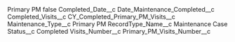 <?xml version="1.0" encoding="UTF-8"?>
<CustomMetadata xmlns="http://soap.sforce.com/2006/04/metadata" xmlns:xsi="http://www.w3.org/2001/XMLSchema-instance" xmlns:xsd="http://www.w3.org/2001/XMLSchema">
    <label>Primary PM</label>
    <protected>false</protected>
    <values>
        <field>Completed_Date__c</field>
        <value xsi:type="xsd:string">Date_Maintenance_Completed__c</value>
    </values>
    <values>
        <field>Completed_Visits__c</field>
        <value xsi:type="xsd:string">CY_Completed_Primary_PM_Visits__c</value>
    </values>
    <values>
        <field>Maintenance_Type__c</field>
        <value xsi:type="xsd:string">Primary PM</value>
    </values>
    <values>
        <field>RecordType_Name__c</field>
        <value xsi:type="xsd:string">Maintenance Case</value>
    </values>
    <values>
        <field>Status__c</field>
        <value xsi:type="xsd:string">Completed</value>
    </values>
    <values>
        <field>Visits_Number__c</field>
        <value xsi:type="xsd:string">Primary_PM_Visits_Number__c</value>
    </values>
</CustomMetadata>
